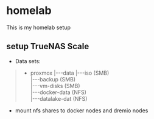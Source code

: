 
# homelab

This is my homelab setup

## setup TrueNAS Scale

- Data sets:

>   - proxmox
>        |---data
>            |---iso (SMB)   
>            |---backup (SMB)   
>            |---vm-disks (SMB)   
>            |---docker-data (NFS)  
>            |---datalake-dat (NFS)  

- mount nfs shares to docker nodes and dremio nodes

